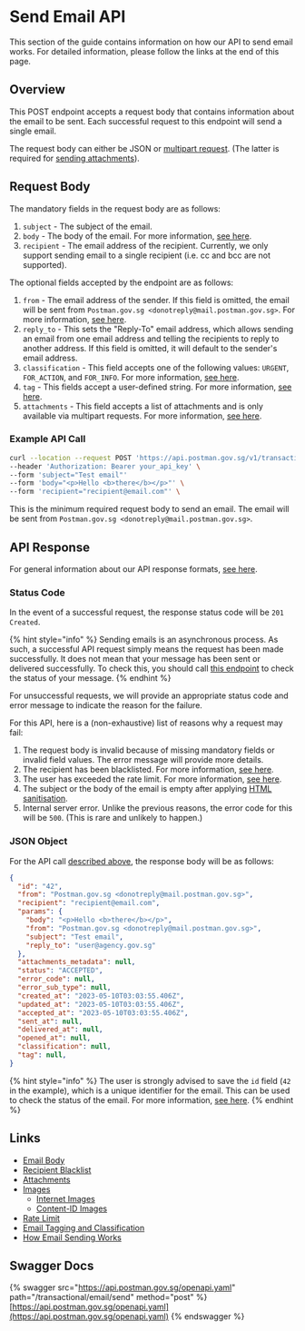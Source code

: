 # Send Email API

This section of the guide contains information on how our API to send email works. For detailed information, please follow the links at the end of this page.

## Overview

This POST endpoint accepts a request body that contains information about the email to be sent. Each successful request to this endpoint will send a single email.

The request body can either be JSON or [multipart request](https://swagger.io/docs/specification/describing-request-body/multipart-requests/). (The latter is required for [sending attachments](./attachments.md)).

## Request Body

The mandatory fields in the request body are as follows:

1. `subject` - The subject of the email.
2. `body` - The body of the email. For more information, [see here](./email-body.md).
3. `recipient` - The email address of the recipient. Currently, we only support sending email to a single recipient (i.e. cc and bcc are not supported).

The optional fields accepted by the endpoint are as follows:

1. `from` - The email address of the sender. If this field is omitted, the email will be sent from `Postman.gov.sg <donotreply@mail.postman.gov.sg>`. For more information, [see here](./email-from-name-and-address.md).
2. `reply_to` - This sets the "Reply-To" email address, which allows sending an email from one email address and telling the recipients to reply to another address. If this field is omitted, it will default to the sender's email address.
3. `classification` - This field accepts one of the following values: `URGENT`, `FOR_ACTION`, and `FOR_INFO`. For more information, [see here](./email-tagging-and-classification.md).
4. `tag` - This fields accept a user-defined string. For more information, [see here](./email-tagging-and-classification.md).
5. `attachments` - This field accepts a list of attachments and is only available via multipart requests. For more information, [see here](./attachments.md).

### Example API Call

```bash
curl --location --request POST 'https://api.postman.gov.sg/v1/transactional/email/send' \
--header 'Authorization: Bearer your_api_key' \
--form 'subject="Test email"'
--form 'body="<p>Hello <b>there</b></p>"' \
--form 'recipient="recipient@email.com"' \
```

This is the minimum required request body to send an email. The email will be sent from `Postman.gov.sg <donotreply@mail.postman.gov.sg>`.

## API Response

For general information about our API response formats, [see here](../../overview/api-response-formats.md).

### Status Code

In the event of a successful request, the response status code will be `201 Created`.

{% hint style="info" %}
Sending emails is an asynchronous process. As such, a successful API request simply means the request has been made successfully. It does not mean that your message has been sent or delivered successfully. To check this, you should call [this endpoint](../programmatic-email-api/get-email-by-id-api.md) to check the status of your message.
{% endhint %}

For unsuccessful requests, we will provide an appropriate status code and error message to indicate the reason for the failure.

For this API, here is a (non-exhaustive) list of reasons why a request may fail:

1. The request body is invalid because of missing mandatory fields or invalid field values. The error message will provide more details.
2. The recipient has been blacklisted. For more information, [see here](./recipient-blacklist.md).
3. The user has exceeded the rate limit. For more information, [see here](./rate-limit.md).
4. The subject or the body of the email is empty after applying [HTML sanitisation](./email-body.md/#html-sanitisation).
5. Internal server error. Unlike the previous reasons, the error code for this will be `500`. (This is rare and unlikely to happen.)

### JSON Object

For the API call [described above](#example-api-call), the response body will be as follows:

```json
{
  "id": "42",
  "from": "Postman.gov.sg <donotreply@mail.postman.gov.sg>",
  "recipient": "recipient@email.com",
  "params": {
    "body": "<p>Hello <b>there</b></p>",
    "from": "Postman.gov.sg <donotreply@mail.postman.gov.sg>",
    "subject": "Test email",
    "reply_to": "user@agency.gov.sg"
  },
  "attachments_metadata": null,
  "status": "ACCEPTED",
  "error_code": null,
  "error_sub_type": null,
  "created_at": "2023-05-10T03:03:55.406Z",
  "updated_at": "2023-05-10T03:03:55.406Z",
  "accepted_at": "2023-05-10T03:03:55.406Z",
  "sent_at": null,
  "delivered_at": null,
  "opened_at": null,
  "classification": null,
  "tag": null,
}
```

{% hint style="info" %}
The user is strongly advised to save the `id` field (`42` in the example), which is a unique identifier for the email. This can be used to check the status of the email. For more information, [see here](../get-email-by-id-api.md).
{% endhint %}

## Links

- [Email Body](./email-body.md)
- [Recipient Blacklist](./recipient-blacklist.md)
- [Attachments](./attachments.md)
- [Images](./images/README.md)
  - [Internet Images](./images/internet-images.md)
  - [Content-ID Images](./images/content-id-images.md)
- [Rate Limit](./rate-limit.md)
- [Email Tagging and Classification](./email-tagging-and-classification.md)
- [How Email Sending Works](./how-email-sending-works.md)

## Swagger Docs

{% swagger src="https://api.postman.gov.sg/openapi.yaml" path="/transactional/email/send" method="post" %}
[https://api.postman.gov.sg/openapi.yaml](https://api.postman.gov.sg/openapi.yaml)
{% endswagger %}
